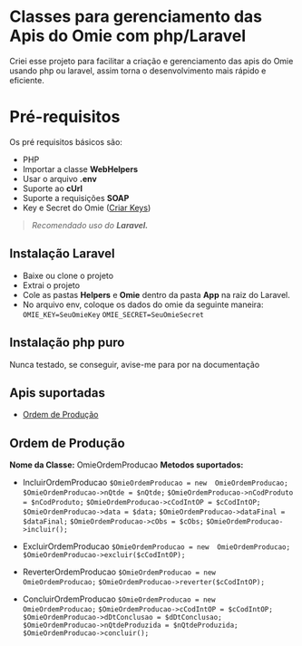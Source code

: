 # Classes para gerenciamento das Apis do Omie com php/Laravel

Criei esse projeto para facilitar a criação e gerenciamento das apis do Omie usando php ou laravel, assim torna o desenvolvimento mais rápido e eficiente. 


# Pré-requisitos

Os pré requisitos básicos são:

 - PHP
 - Importar a classe **WebHelpers**
 - Usar o arquivo **.env**
 - Suporte ao **cUrl**
 - Suporte a requisições **SOAP**
 - Key e Secret do Omie ([Criar Keys](https://ajuda.omie.com.br/pt-BR/articles/499061-obtendo-a-chave-de-acesso-para-integracoes-de-api))
 
 > *Recomendado uso do **Laravel.***
 

## Instalação  Laravel
 - Baixe ou clone o projeto
 - Extrai  o projeto
 - Cole as pastas **Helpers** e **Omie** dentro da pasta **App** na raiz do Laravel.  
 - No arquivo env, coloque os dados do omie da seguinte maneira:
 `OMIE_KEY=SeuOmieKey`
`OMIE_SECRET=SeuOmieSecret`
 

## Instalação php puro
Nunca testado, se conseguir, avise-me para por na documentação

## Apis suportadas

 - [Ordem de Produção](https://app.omie.com.br/api/v1/produtos/op/) 

##  Ordem de Produção 
**Nome da Classe:** OmieOrdemProducao
**Metodos suportados:** 

 - IncluirOrdemProducao
		`$OmieOrdemProducao = new  OmieOrdemProducao;`
		`$OmieOrdemProducao->nQtde = $nQtde;`
		`$OmieOrdemProducao->nCodProduto = $nCodProduto;`
		`$OmieOrdemProducao->cCodIntOP = $cCodIntOP;`
		`$OmieOrdemProducao->data = $data;`
		`$OmieOrdemProducao->dataFinal = $dataFinal;`
		`$OmieOrdemProducao->cObs = $cObs;`
		`$OmieOrdemProducao->incluir();`
		
 - ExcluirOrdemProducao
		`$OmieOrdemProducao = new  OmieOrdemProducao;`
		`$OmieOrdemProducao->excluir($cCodIntOP);`
 - ReverterOrdemProducao
		`$OmieOrdemProducao = new  OmieOrdemProducao;`
		`$OmieOrdemProducao->reverter($cCodIntOP);`
 -  ConcluirOrdemProducao
		 `$OmieOrdemProducao = new  OmieOrdemProducao;`
		 `$OmieOrdemProducao->cCodIntOP = $cCodIntOP;`
		 `$OmieOrdemProducao->dDtConclusao = $dDtConclusao;`
		 `$OmieOrdemProducao->nQtdeProduzida = $nQtdeProduzida;`
		 `$OmieOrdemProducao->concluir();`

